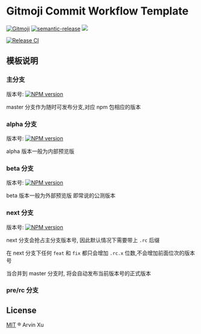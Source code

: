 # Gitmoji Commit Workflow Template

[![Gitmoji][gitmoji]][gitmoji-url] [![semantic-release][semantic-release]][semantic-release-repo] ![][license-url]

[![Release CI][release-ci]][deploy-ci-url]

<!-- badge -->

[gitmoji]: https://img.shields.io/badge/gitmoji-%20😜%20😍-FFDD67.svg
[gitmoji-url]: https://gitmoji.carloscuesta.me/
[semantic-release]: https://img.shields.io/badge/%20%20%F0%9F%93%A6%F0%9F%9A%80-semantic--release-e10079.svg
[semantic-release-repo]: https://github.com/semantic-release/semantic-release
[license-url]: https://img.shields.io/github/license/arvinxx/gitmoji-commit-workflow-template

<!-- Github CI -->

[release-ci]: https://github.com/arvinxx/gitmoji-commit-workflow-template/workflows/Release%20CI/badge.svg
[deploy-ci-url]: https://github.com/arvinxx/gitmoji-commit-workflow-template/actions?query=workflow%3A%22Release+CI%22

## 模板说明

### 主分支

版本号: [![NPM version][version-image]][version-url]

master 分支作为随时可发布分支,对应 npm 包相应的版本

### alpha 分支

版本号: [![NPM version][alpha-version-image]][version-url]

alpha 版本一般为内部预览版

### beta 分支

版本号: [![NPM version][beta-version-image]][version-url]

beta 版本一般为外部预览版 即常说的公测版本

### next 分支

版本号: [![NPM version][next-version-image]][version-url]

next 分支会抢占主分支版本号, 因此默认情况下需要带上 `.rc` 后缀

在 next 分支下任何 `feat` 和 `fix` 都只会增加 `.rc.x` 位数,不会增加前面位次的版本号

当合并到 master 分支时, 将会自动发布当前版本号的正式版本

### pre/rc 分支

## License

[MIT](./LICENSE) ® Arvin Xu

[version-image]: http://img.shields.io/npm/v/@gitmoji/template.svg?color=deepgreen&label=latest
[next-version-image]: https://img.shields.io/npm/v/@gitmoji/template/next?color=deepgreen&label=next
[alpha-version-image]: https://img.shields.io/npm/v/@gitmoji/template/alpha?color=deepgreen&label=alpha
[beta-version-image]: https://img.shields.io/npm/v/@gitmoji/template/beta?color=deepgreen&label=beta
[version-url]: http://npmjs.org/package/@gitmoji/template
